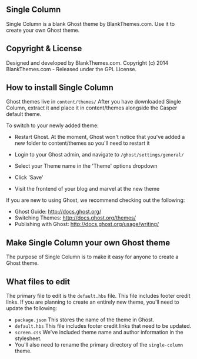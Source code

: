 ## Single Column

Single Column is a blank Ghost theme by BlankThemes.com. Use it to create your own Ghost theme.

## Copyright & License

Designed and developed by BlankThemes.com.
Copyright (c) 2014 BlankThemes.com - Released under the GPL License.

## How to install Single Column

Ghost themes live in `content/themes/`
After you have downloaded Single Column, extract it and place it in content/themes alongside the Casper default theme.

To switch to your newly added theme:

 * Restart Ghost. At the moment, Ghost won't notice that you've added a new folder to content/themes so you'll need to restart it

 * Login to your Ghost admin, and navigate to `/ghost/settings/general/`

 * Select your Theme name in the 'Theme' options dropdown

 * Click 'Save'

 * Visit the frontend of your blog and marvel at the new theme

If you are new to using Ghost, we recommend checking out the following:
 * Ghost Guide: http://docs.ghost.org/
 * Switching Themes: http://docs.ghost.org/themes/
 * Publishing with Ghost: http://docs.ghost.org/usage/writing/

## Make Single Column your own Ghost theme

The purpose of Single Column is to make it easy for anyone to create a Ghost theme.

## What files to edit

The primary file to edit is the `default.hbs` file. This file includes footer credit links. If you are planning to create an entirely new theme, you'll need to update the following:

  * `package.json` This stores the name of the theme in Ghost.
  * `default.hbs` This file includes footer credit links that need to be updated.
  * `screen.css` We've included theme name and author information in the stylesheet.
  * You'll also need to rename the primary directory of the `single-column` theme.

